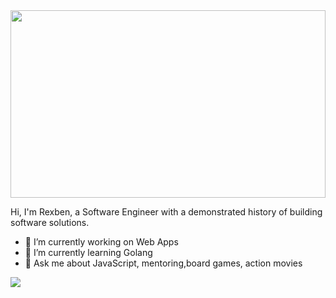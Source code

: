 
<img src="https://i.imgur.com/R3cpQ9R.gif" height="300" width="100%"/>

Hi, I'm Rexben, a Software Engineer with a demonstrated history of building software solutions.

- 🔭 I’m currently working on Web Apps
- 🌱 I’m currently learning Golang 
- 💬 Ask me about JavaScript, mentoring,board games, action movies

<a href="https://twitter.com/rexben001"><img src="https://img.shields.io/twitter/follow/rexben001?label=Follow&style=social"></a>

